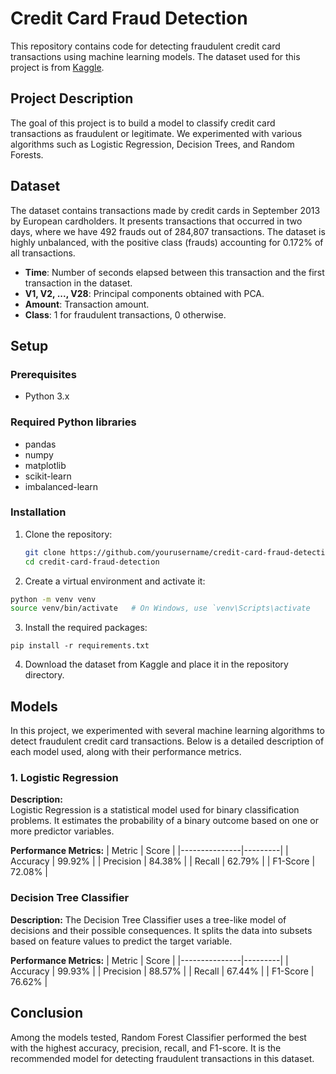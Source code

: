 # Credit Card Fraud Detection

This repository contains code for detecting fraudulent credit card transactions using machine learning models. The dataset used for this project is from [Kaggle](https://www.kaggle.com/datasets/mlg-ulb/creditcardfraud).

## Project Description

The goal of this project is to build a model to classify credit card transactions as fraudulent or legitimate. We experimented with various algorithms such as Logistic Regression, Decision Trees, and Random Forests.

## Dataset

The dataset contains transactions made by credit cards in September 2013 by European cardholders. It presents transactions that occurred in two days, where we have 492 frauds out of 284,807 transactions. The dataset is highly unbalanced, with the positive class (frauds) accounting for 0.172% of all transactions.

- **Time**: Number of seconds elapsed between this transaction and the first transaction in the dataset.
- **V1, V2, ..., V28**: Principal components obtained with PCA.
- **Amount**: Transaction amount.
- **Class**: 1 for fraudulent transactions, 0 otherwise.

## Setup

### Prerequisites

- Python 3.x
### Required Python libraries
- pandas
- numpy
- matplotlib
- scikit-learn
- imbalanced-learn


### Installation

1. Clone the repository:
   ```sh
   git clone https://github.com/yourusername/credit-card-fraud-detection.git
   cd credit-card-fraud-detection
2. Create a virtual environment and activate it:
  ```sh
 python -m venv venv
 source venv/bin/activate   # On Windows, use `venv\Scripts\activate
 ```
3. Install the required packages:
 ```
pip install -r requirements.txt
```
4. Download the dataset from Kaggle and place it in the repository directory.

## Models

In this project, we experimented with several machine learning algorithms to detect fraudulent credit card transactions. Below is a detailed description of each model used, along with their performance metrics.

### 1. Logistic Regression

**Description:**  
Logistic Regression is a statistical model used for binary classification problems. It estimates the probability of a binary outcome based on one or more predictor variables.

**Performance Metrics:**
| Metric        | Score   |
|---------------|---------|
| Accuracy      | 99.92%  |
| Precision     | 84.38%  |
| Recall        | 62.79%  |
| F1-Score      | 72.08%  |


### Decision Tree Classifier

**Description:** 
The Decision Tree Classifier uses a tree-like model of decisions and their possible consequences. It splits the data into subsets based on feature values to predict the target variable.

**Performance Metrics:**
| Metric        | Score   |
|---------------|---------|
| Accuracy      | 99.93%  |
| Precision	    | 88.57%  |
| Recall	      | 67.44%  |
| F1-Score	    | 76.62%  |

## Conclusion
Among the models tested, Random Forest Classifier performed the best with the highest accuracy, precision, recall, and F1-score. It is the recommended model for detecting fraudulent transactions in this dataset.


